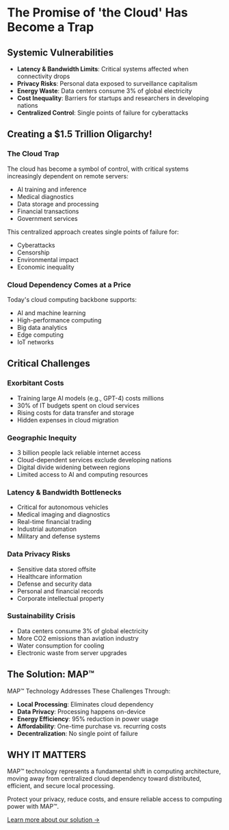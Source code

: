 # The Promise of 'the Cloud' Has Become a Trap

## Systemic Vulnerabilities

- **Latency & Bandwidth Limits**: Critical systems affected when connectivity drops
- **Privacy Risks**: Personal data exposed to surveillance capitalism
- **Energy Waste**: Data centers consume 3% of global electricity
- **Cost Inequality**: Barriers for startups and researchers in developing nations
- **Centralized Control**: Single points of failure for cyberattacks

## Creating a $1.5 Trillion Oligarchy!

### The Cloud Trap
The cloud has become a symbol of control, with critical systems increasingly dependent on remote servers:
- AI training and inference
- Medical diagnostics
- Data storage and processing
- Financial transactions
- Government services

This centralized approach creates single points of failure for:
- Cyberattacks
- Censorship
- Environmental impact
- Economic inequality

### Cloud Dependency Comes at a Price
Today's cloud computing backbone supports:
- AI and machine learning
- High-performance computing
- Big data analytics
- Edge computing
- IoT networks

## Critical Challenges

### Exorbitant Costs
- Training large AI models (e.g., GPT-4) costs millions
- 30% of IT budgets spent on cloud services
- Rising costs for data transfer and storage
- Hidden expenses in cloud migration

### Geographic Inequity
- 3 billion people lack reliable internet access
- Cloud-dependent services exclude developing nations
- Digital divide widening between regions
- Limited access to AI and computing resources

### Latency & Bandwidth Bottlenecks
- Critical for autonomous vehicles
- Medical imaging and diagnostics
- Real-time financial trading
- Industrial automation
- Military and defense systems

### Data Privacy Risks
- Sensitive data stored offsite
- Healthcare information
- Defense and security data
- Personal and financial records
- Corporate intellectual property

### Sustainability Crisis
- Data centers consume 3% of global electricity
- More CO2 emissions than aviation industry
- Water consumption for cooling
- Electronic waste from server upgrades

## The Solution: MAP™

MAP™ Technology Addresses These Challenges Through:

- **Local Processing**: Eliminates cloud dependency
- **Data Privacy**: Processing happens on-device
- **Energy Efficiency**: 95% reduction in power usage
- **Affordability**: One-time purchase vs. recurring costs
- **Decentralization**: No single point of failure

## WHY IT MATTERS

MAP™ technology represents a fundamental shift in computing architecture, moving away from centralized cloud dependency toward distributed, efficient, and secure local processing.

Protect your privacy, reduce costs, and ensure reliable access to computing power with MAP™.

[Learn more about our solution →](product/overview.md) 